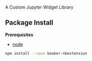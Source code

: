 A Custom Jupyter Widget Library

Package Install
---------------

**Prerequisites**
- [node](http://nodejs.org/)

```bash
npm install --save beaker-nbextension
```
